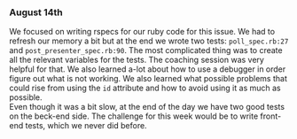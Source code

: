 ### August 14th ###

We focused on writing rspecs for our ruby code for this issue. We had to refresh our memory a bit but at the end we wrote two tests: `poll_spec.rb:27` and `post_presenter_spec.rb:90`. The most complicated thing was to create all the relevant variables for the tests. The coaching session was very helpful for that.
We also learned a-lot about how to use a debugger in order figure out what is not working. We also learned what possible problems that could rise from using the `id` attribute and how to avoid using it as much as possible.  
Even though it was a bit slow, at the end of the day we have two good tests on the beck-end side. The challenge for this week would be to write front-end tests, which we never did before.
